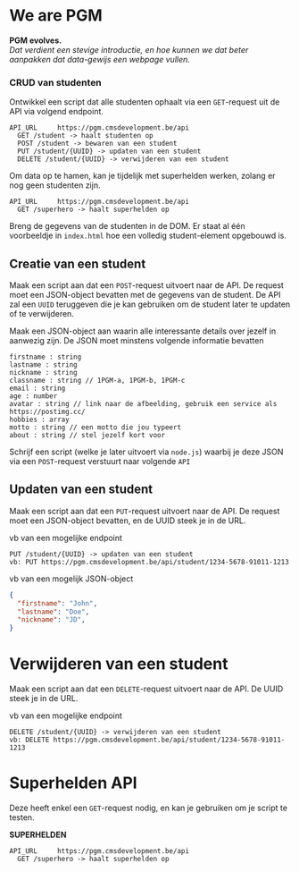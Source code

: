 # We are PGM

**PGM evolves.**  
_Dat verdient een stevige introductie, en hoe kunnen we dat beter aanpakken dat data-gewijs een webpage vullen._

### CRUD van studenten

Ontwikkel een script dat alle studenten ophaalt via een `GET`-request uit de API via volgend endpoint.

```
API_URL     https://pgm.cmsdevelopment.be/api
  GET /student -> haalt studenten op
  POST /student -> bewaren van een student
  PUT /student/{UUID} -> updaten van een student
  DELETE /student/{UUID} -> verwijderen van een student
```


Om data op te hamen, kan je tijdelijk met superhelden werken, zolang er nog geen studenten zijn.

```
API_URL     https://pgm.cmsdevelopment.be/api
  GET /superhero -> haalt superhelden op
```

Breng de gegevens van de studenten in de DOM. Er staat al één voorbeeldje in `index.html` hoe een volledig student-element opgebouwd is.

## Creatie van een student

Maak een script aan dat een `POST`-request uitvoert naar de API. De request moet een JSON-object bevatten met de gegevens van de student. De API zal een `UUID` teruggeven die je kan gebruiken om de student later te updaten of te verwijderen.

Maak een JSON-object aan waarin alle interessante details over jezelf in aanwezig zijn. De JSON moet minstens volgende informatie bevatten

    firstname : string
    lastname : string
    nickname : string
    classname : string // 1PGM-a, 1PGM-b, 1PGM-c
    email : string
    age : number
    avatar : string // link naar de afbeelding, gebruik een service als https://postimg.cc/
    hobbies : array
    motto : string // een motto die jou typeert
    about : string // stel jezelf kort voor

Schrijf een script (welke je later uitvoert via `node.js`) waarbij je deze JSON via een `POST`-request verstuurt naar volgende `API`


## Updaten van een student

Maak een script aan dat een `PUT`-request uitvoert naar de API. De request moet een JSON-object bevatten, en de UUID steek je in de URL.

vb van een mogelijke endpoint
```
PUT /student/{UUID} -> updaten van een student
vb: PUT https://pgm.cmsdevelopment.be/api/student/1234-5678-91011-1213
```

vb van een mogelijk JSON-object
```json
{
  "firstname": "John",
  "lastname": "Doe",
  "nickname": "JD",
}
``` 
# Verwijderen van een student

Maak een script aan dat een `DELETE`-request uitvoert naar de API. De UUID steek je in de URL.

vb van een mogelijke endpoint
```
DELETE /student/{UUID} -> verwijderen van een student
vb: DELETE https://pgm.cmsdevelopment.be/api/student/1234-5678-91011-1213
```

# Superhelden API

Deze heeft enkel een `GET`-request nodig, en kan je gebruiken om je script te testen.

**SUPERHELDEN**
```
API_URL     https://pgm.cmsdevelopment.be/api
  GET /superhero -> haalt superhelden op
```
